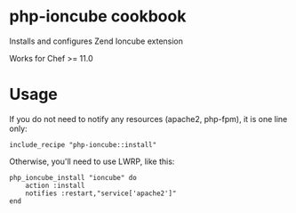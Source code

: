 # php-ioncube cookbook

Installs and configures Zend Ioncube extension

Works for Chef >= 11.0

# Usage

If you do not need to notify any resources (apache2, php-fpm), it is one line only:

    include_recipe "php-ioncube::install"
    
Otherwise, you'll need to use LWRP, like this:

    php_ioncube_install "ioncube" do
        action :install
        notifies :restart,"service['apache2']"
    end
